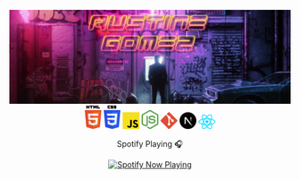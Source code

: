 
<p align="center">
  <img  alt="HTML5" src="https://github.com/agomez99/svgs/blob/main/images/banner.png" />

<img  alt="HTML5" width="30px" src="https://raw.githubusercontent.com/agomez99/svgs/1a4d394ccb2e896f521a332445a58f3d20b41994/images/html-5.svg" />
<img  alt="CSS3" width="30px" src="https://raw.githubusercontent.com/agomez99/svgs/1a4d394ccb2e896f521a332445a58f3d20b41994/images/css-3.svg" />
<img alt="JavaScript" width="30px"src="https://raw.githubusercontent.com/agomez99/svgs/5efc09aea0f3782ccc84723410f52237f7929a5c/images/javascript.svg" />
<img  alt="Node.js" width="30px" src="https://raw.githubusercontent.com/agomez99/svgs/5efc09aea0f3782ccc84723410f52237f7929a5c/images/nodejs-icon.svg" />
<img  alt="Git" width="30px" src="https://raw.githubusercontent.com/agomez99/svgs/5efc09aea0f3782ccc84723410f52237f7929a5c/images/git-icon.svg" />
<img  alt="NextJS" width="30px" src="https://raw.githubusercontent.com/agomez99/svgs/1a4d394ccb2e896f521a332445a58f3d20b41994/images/nextjs-icon.svg" />
<img  alt="React" width="30px" src="https://raw.githubusercontent.com/agomez99/svgs/4b2396a6394b2621c72a40a17d5897f0d26c928f/images/react.svg" />
</p>

<p align="center"><p align="center">Spotify Playing 🎧
  
[<p align="center"><p align="center"><img src="https://spotify-now-playing-woad.vercel.app/api/spotify-playing" alt="Spotify Now Playing" width="350"/>](https://open.spotify.com/user/126549782)


[website]: https://austinegomez.com/
[linkedin]: https://www.linkedin.com/in/austine-gomez/

